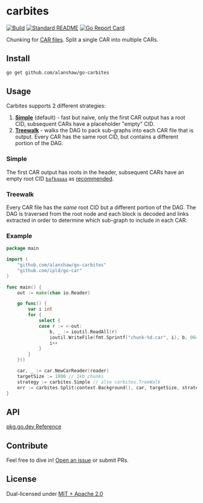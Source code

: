 # carbites

[![Build](https://github.com/alanshaw/go-carbites/actions/workflows/main.yml/badge.svg)](https://github.com/alanshaw/go-carbites/actions/workflows/main.yml)
[![Standard README](https://img.shields.io/badge/readme%20style-standard-brightgreen.svg)](https://github.com/RichardLitt/standard-readme)
[![Go Report Card](https://goreportcard.com/badge/github.com/alanshaw/go-carbites)](https://goreportcard.com/report/github.com/alanshaw/go-carbites)

Chunking for [CAR files](https://ipld.io/specs/transport/car/). Split a single CAR into multiple CARs.

## Install

```sh
go get github.com/alanshaw/go-carbites
```

## Usage

Carbites supports 2 different strategies:

1. [**Simple**](#simple) (default) - fast but naive, only the first CAR output has a root CID, subsequent CARs have a placeholder "empty" CID.
2. [**Treewalk**](#treewalk) - walks the DAG to pack sub-graphs into each CAR file that is output. Every CAR has the same root CID, but contains a different portion of the DAG.

### Simple

The first CAR output has roots in the header, subsequent CARs have an empty root CID [`bafkqaaa`](https://cid.ipfs.io/#bafkqaaa) as [recommended](https://ipld.io/specs/transport/car/carv1/#number-of-roots).

### Treewalk

Every CAR file has the _same_ root CID but a different portion of the DAG. The DAG is traversed from the root node and each block is decoded and links extracted in order to determine which sub-graph to include in each CAR.

### Example

```go
package main

import (
	"github.com/alanshaw/go-carbites"
	"github.com/ipld/go-car"
)

func main() {
    out := make(chan io.Reader)

    go func() {
        var i int
        for {
            select {
            case r := <-out:
                b, _ := ioutil.ReadAll(r)
                ioutil.WriteFile(fmt.Sprintf("chunk-%d.car", i), b, 0644)
                i++
            }
        }
    }()

    car, _ := car.NewCarReader(reader)
    targetSize := 1000 // 1kb chunks
    strategy := carbites.Simple // also carbites.TreeWalk
    err := carbites.Split(context.Background(), car, targetSize, strategy, out)
}

```

## API

[pkg.go.dev Reference](https://pkg.go.dev/github.com/alanshaw/go-carbites)

## Contribute

Feel free to dive in! [Open an issue](https://github.com/alanshaw/go-carbites/issues/new) or submit PRs.

## License

Dual-licensed under [MIT + Apache 2.0](https://github.com/alanshaw/go-carbites/blob/main/LICENSE.md)
